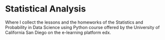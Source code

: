 # Statistical Analysis

Where I collect the lessons and the homeworks of the Statistics and Probability in Data Science using Python course offered by the University of California San Diego on the e-learning platform edx.
